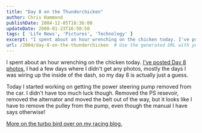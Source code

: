 ```yaml
---
title: "Day 8 on the Thunderchicken"
author: Chris Hammond
publishDate: 2004-12-05T18:36:00
updateDate: 2008-01-23T16:50:50
tags: [ 'Life News', 'Pictures', 'Technology' ]
excerpt: "I spent about an hour wrenching on the chicken today. I've posted Day 8 photos, I had a few days where I didn't get any photos, mostly the days I was wiring up the inside of the dash, so my day 8 is actually just a guess. Today I started working on getting the power steering pump removed from the car. I didn't have too much luck though. Removed the PS resevoir, removed the alternator and moved the belt out of the way, but it looks like I have to remove the pulley from the pump, even though the manual I have says otherwise! More on the turbo bird over on my racing..."
url: /2004/day-8-on-the-thunderchicken  # Use the generated URL with year
---
```

<P>I spent about an hour wrenching on the chicken today. <A href="https://www.solo2.org/gallery/albums/20.aspx">I've posted Day 8 photos</A>, I had a few days where I didn't get any photos, mostly the days I was wiring up the inside of the dash, so my day 8 is actually just a guess.</P> <P>Today I started working on getting the power steering pump removed from the car. I didn't have too much luck though. Removed the PS resevoir, removed the alternator and moved the belt out of the way, but it looks like I have to remove the pulley from the pump, even though the manual I have says otherwise!</P> <P><A href="https://www.solo2.org/blogs/christoc/">More on the turbo bird over on my racing blog.</A></P>
